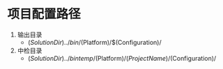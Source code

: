 # 项目配置路径
1. 输出目录
    * $(SolutionDir)../bin/$(Platform)/$(Configuration)/
2. 中检目录
    * $(SolutionDir)../bintemp/$(Platform)/$(ProjectName)/$(Configuration)/

